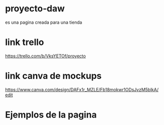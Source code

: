 # proyecto-daw
es una pagina creada para una tienda 
# link trello 
https://trello.com/b/VksYETOf/proyecto


# link canva de mockups
https://www.canva.com/design/DAFx1r_MZLE/Fb18mokwr1ODsJvzM5blkA/edit



# Ejemplos de la pagina 
